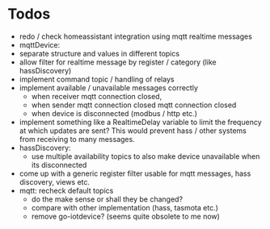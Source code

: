 # Todos
- redo / check homeassistant integration using mqtt realtime messages
- mqttDevice:
 - separate structure and values in different topics
 - allow filter for realtime message by register / category (like hassDiscovery)
 - implement command topic / handling of relays
 - implement available / unavailable messages correctly
   - when receiver mqtt connection closed,
   - when sender mqtt connection closed mqtt connection closed
   - when device is disconnected (modbus / http etc.)
 - implement something like a RealtimeDelay variable to limit the frequency at which updates are sent? This would prevent hass / other systems from receiving to many messages.
- hassDiscovery:
  - use multiple availability topics to also make device unavailable when its disconnected
- come up with a generic register filter usable for mqtt messages, hass discovery, views etc.
- mqtt: recheck default topics
  - do the make sense or shall they be changed?
  - compare with other implementation (hass, tasmota etc.)
  - remove go-iotdevice? (seems quite obsolete to me now)